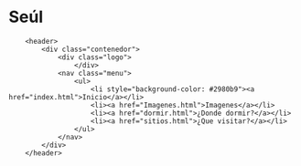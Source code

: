 <!DOCTYPE html>
<meta http-equiv="Content-Type" content="text/html; charset=utf-8"/> 
<html>
<head>
	<title>Waldea</title>
	<link rel="shortcut icon" href="https://d1bvpoagx8hqbg.cloudfront.net/originals/experiencia-erasmus-seul-corea-sur-paula-2edaa2e0719b0e2a1515352eff466ba5.jpg" type="image/jng"/>
</head>

<body>
	<div class="banner">
		<br> </br>	
		<h1><span class="Titulo">Seúl</span></h1>

		<header>
			<div class="contenedor">
				<div class="logo">
					</div>
				<nav class="menu">
					<ul>
						<li style="background-color: #2980b9"><a href="index.html">Inicio</a></li>
						<li><a href="Imagenes.html">Imagenes</a></li>
						<li><a href="dormir.html">¿Donde dormir?</a></li>
						<li><a href="sitios.html">¿Que visitar?</a></li>
					</ul>
				</nav>
			</div>
		</header>
